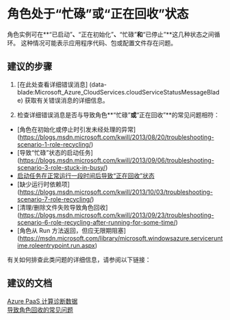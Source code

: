 <properties
    pageTitle="My Role is Busy or Recycling"
    description="角色处于“忙碌”或“正在回收”状态"
    service="microsoft.classiccompute"
    resource="domainnames"
    authors="jluk"
    displayOrder="1"
    selfHelpType="resource"
    supportTopicIds=""
    resourceTags=""
    productPesIds=""
    cloudEnvironments="public"
/>


# <a name="my-role-is-busy-or-recycling"></a>角色处于“忙碌”或“正在回收”状态
角色实例可在**“已启动”**、**“正在初始化”**、**“忙碌”**和**“已停止”**这几种状态之间循环。 这种情况可能表示应用程序代码、包或配置文件存在问题。 <br>

## <a name="recommended-steps"></a>**建议的步骤**
1. [在此处查看详细错误消息] (data-blade:Microsoft_Azure_CloudServices.cloudServiceStatusMessageBlade) 获取有关错误消息的详细信息。 <br>

2. 检查详细错误消息是否与导致角色**“忙碌”**或**“正在回收”**的常见问题相符： <br>
  * [角色在初始化或停止时引发未经处理的异常] (https://blogs.msdn.microsoft.com/kwill/2013/08/20/troubleshooting-scenario-1-role-recycling/) <br>
  * [导致“忙碌”状态的启动任务] (https://blogs.msdn.microsoft.com/kwill/2013/09/06/troubleshooting-scenario-3-role-stuck-in-busy/) <br>
  * [启动任务在正常运行一段时间后导致“正在回收”状态](https://blogs.msdn.microsoft.com/kwill/2013/08/26/troubleshooting-scenario-2-role-recycling-after-running-fine-for-2-weeks/) <br>
  * [缺少运行时依赖项] (https://blogs.msdn.microsoft.com/kwill/2013/10/03/troubleshooting-scenario-7-role-recycling/) <br>
  * [清理/删除文件失败导致角色回收] (https://blogs.msdn.microsoft.com/kwill/2013/09/23/troubleshooting-scenario-6-role-recycling-after-running-for-some-time/) <br>
  * [角色从 Run 方法返回，但应无限期阻塞] (https://msdn.microsoft.com/library/microsoft.windowsazure.serviceruntime.roleentrypoint.run.aspx) <br>

有关如何排查此类问题的详细信息，请参阅以下链接：<br>

## <a name="recommended-documents"></a>**建议的文档**
[Azure PaaS 计算诊断数据](http://blogs.msdn.com/b/kwill/archive/2013/08/09/windows-azure-paas-compute-diagnostics-data.aspx) <br>
[导致角色回收的常见问题](https://azure.microsoft.com/documentation/articles/cloud-services-troubleshoot-common-issues-which-cause-roles-recycle/) <br>

